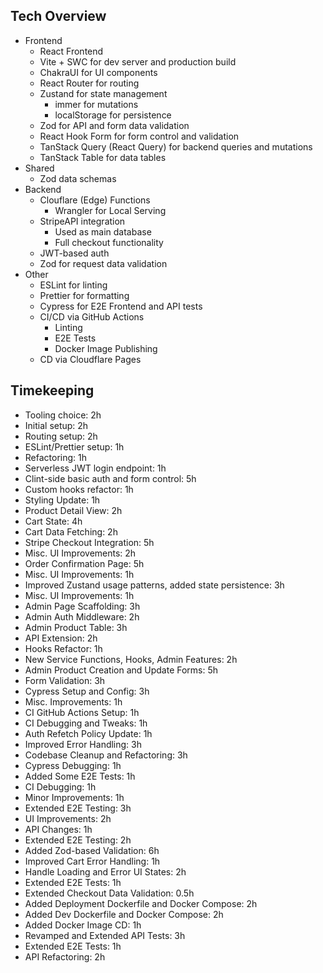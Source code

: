 ## Tech Overview

- Frontend
  - React Frontend
  - Vite + SWC for dev server and production build
  - ChakraUI for UI components
  - React Router for routing
  - Zustand for state management
    - immer for mutations
    - localStorage for persistence
  - Zod for API and form data validation
  - React Hook Form for form control and validation
  - TanStack Query (React Query) for backend queries and mutations
  - TanStack Table for data tables
- Shared
  - Zod data schemas
- Backend
  - Clouflare (Edge) Functions
    - Wrangler for Local Serving
  - StripeAPI integration
    - Used as main database
    - Full checkout functionality
  - JWT-based auth
  - Zod for request data validation
- Other
  - ESLint for linting
  - Prettier for formatting
  - Cypress for E2E Frontend and API tests
  - CI/CD via GitHub Actions
    - Linting
    - E2E Tests
    - Docker Image Publishing
  - CD via Cloudflare Pages

## Timekeeping

- Tooling choice: 2h
- Initial setup: 2h
- Routing setup: 2h
- ESLint/Prettier setup: 1h
- Refactoring: 1h
- Serverless JWT login endpoint: 1h
- Clint-side basic auth and form control: 5h
- Custom hooks refactor: 1h
- Styling Update: 1h
- Product Detail View: 2h
- Cart State: 4h
- Cart Data Fetching: 2h
- Stripe Checkout Integration: 5h
- Misc. UI Improvements: 2h
- Order Confirmation Page: 5h
- Misc. UI Improvements: 1h
- Improved Zustand usage patterns, added state persistence: 3h
- Misc. UI Improvements: 1h
- Admin Page Scaffolding: 3h
- Admin Auth Middleware: 2h
- Admin Product Table: 3h
- API Extension: 2h
- Hooks Refactor: 1h
- New Service Functions, Hooks, Admin Features: 2h
- Admin Product Creation and Update Forms: 5h
- Form Validation: 3h
- Cypress Setup and Config: 3h
- Misc. Improvements: 1h
- CI GitHub Actions Setup: 1h
- CI Debugging and Tweaks: 1h
- Auth Refetch Policy Update: 1h
- Improved Error Handling: 3h
- Codebase Cleanup and Refactoring: 3h
- Cypress Debugging: 1h
- Added Some E2E Tests: 1h
- CI Debugging: 1h
- Minor Improvements: 1h
- Extended E2E Testing: 3h
- UI Improvements: 2h
- API Changes: 1h
- Extended E2E Testing: 2h
- Added Zod-based Validation: 6h
- Improved Cart Error Handling: 1h
- Handle Loading and Error UI States: 2h
- Extended E2E Tests: 1h
- Extended Checkout Data Validation: 0.5h
- Added Deployment Dockerfile and Docker Compose: 2h
- Added Dev Dockerfile and Docker Compose: 2h
- Added Docker Image CD: 1h
- Revamped and Extended API Tests: 3h
- Extended E2E Tests: 1h
- API Refactoring: 2h